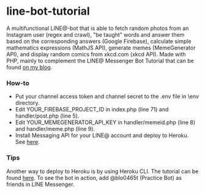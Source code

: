 # line-bot-tutorial

A multifunctional LINE@-bot that is able to fetch random photos from an Instagram user (regex and crawl), "be taught" words and answer them based on the corresponding answers (Google Firebase), calculate simple mathematics expressions (MathJS API), generate memes (MemeGenerator API), and display random comics from xkcd.com (xkcd API). Made with PHP, mainly to complement the LINE@ Messenger Bot Tutorial that can be found [on my blog](https://blog.ashura.id/category/line/).

### How-to

* Put your channel access token and channel secret to the .env file in \env directory.
* Edit YOUR_FIREBASE_PROJECT_ID in index.php (line 71) and handler/post.php (line 5).
* Edit YOUR_MEMEGENERATOR_API_KEY in handler/memeid.php (line 8) and handler/meme.php (line 9).
* Install Messaging API for your LINE@ account and deploy to Heroku. See [here](https://blog.ashura.id/membuat-line-messenger-bot-part-1/).

### Tips

Another way to deploy to Heroku is by using Heroku CLI. The tutorial can be found [here](https://devcenter.heroku.com/articles/heroku-cli).
To see the bot in action, add @blo0465t (Practice Bot) as friends in LINE Messenger.
